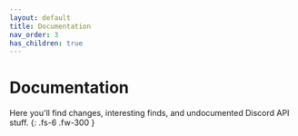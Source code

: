 ```yaml
---
layout: default
title: Documentation
nav_order: 3
has_children: true
---
```


# Documentation
Here you'll find changes, interesting finds, and undocumented Discord API stuff. {: .fs-6 .fw-300 }
